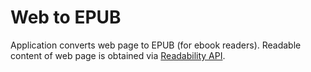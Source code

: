 # Web to EPUB
Application converts web page to EPUB (for ebook readers). Readable content of web page is obtained via [Readability API](https://www.readability.com/developers/api).